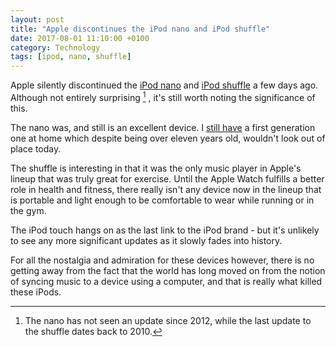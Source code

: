 ```yaml
---
layout: post
title: "Apple discontinues the iPod nano and iPod shuffle"
date: 2017-08-01 11:10:00 +0100
category: Technology
tags: [ipod, nano, shuffle]
---
```


Apple silently discontinued the [iPod nano][nanowiki] and [iPod shuffle][shufflewiki] a few days ago. Although not entirely surprising [^1] , it's still worth noting the significance of this. 

The nano was, and still is an excellent device. I [still have][cionano] a first generation one at home which despite being over eleven years old, wouldn't look out of place today.

The shuffle is interesting in that it was the only music player in Apple's lineup that was truly great for exercise. Until the Apple Watch fulfills a better role in health and fitness, there really isn't any device now in the lineup that is portable and light enough to be comfortable to wear while running or in the gym.

The iPod touch hangs on as the last link to the iPod brand - but it's unlikely to see any more significant updates as it slowly fades into history.

For all the nostalgia and admiration for these devices however, there is no getting away from the fact that the world has long moved on from the notion of syncing music to a device using a computer, and that is really what killed these iPods. 

[nanowiki]:https://en.wikipedia.org/wiki/IPod_Nano
[shufflewiki]:https://en.wikipedia.org/wiki/IPod_Shuffle
[cionano]:http://colm.io/2016/01/18/ipod-nano-first-gen/

[^1]:The nano has not seen an update since 2012, while the last update to the shuffle dates back to 2010.
